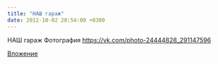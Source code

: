 ```yaml
---
title: "НАШ гараж"
date: 2012-10-02 20:54:00 +0300
---
```


НАШ гараж
Фотография
https://vk.com/photo-24444828_291147596

[Вложение](https://vk.com/photo-24444828_291147596)
